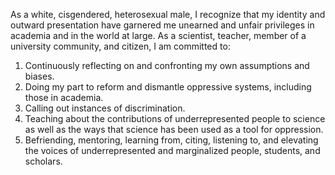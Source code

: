 As a white, cisgendered, heterosexual male, I recognize that my identity and outward presentation have garnered me unearned and unfair privileges in academia and in the world at large. 
As a scientist, teacher, member of a university community, and citizen, I am committed to: 
1. Continuously reflecting on and confronting my own assumptions and biases.
2. Doing my part to reform and dismantle oppressive systems, including those in academia.
3. Calling out instances of discrimination.
4. Teaching about the contributions of underrepresented people to science as well as the ways that science has been used as a tool for oppression.
5. Befriending, mentoring, learning from, citing, listening to, and elevating the voices of underrepresented and marginalized people, students, and scholars.
